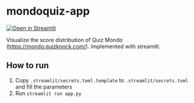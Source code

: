 # mondoquiz-app
[![Open in Streamlit](https://static.streamlit.io/badges/streamlit_badge_black_white.svg)](https://kota7-mondoquiz-app-app-xk3qdp.streamlitapp.com)


Visualize the score distribution of Quiz Mondo (https://mondo.quizknock.com/).
Implemented with streamlit.

## How to run

1. Copy `.streamlit/secrets.toml.template` to `.streamlit/secrets.toml` and fill the parameters
2. Run `streamlit run app.py`
